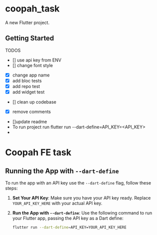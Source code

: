 # coopah_task

A new Flutter project.

## Getting Started


TODOS
- [] use api key from ENV
- [] change font style
- [x] change app name
- [x] add bloc tests
- [x] add repo test
- [x] add widget test
- [] clean up codebase
- [x] remove comments
- []update readme
- To run project run flutter run --dart-define=API_KEY=<API_KEY>
- 



# Coopah FE task

## Running the App with `--dart-define`

To run the app with an API key use the `--dart-define` flag, follow these steps:

1. **Set Your API Key**: Make sure you have your API key ready. Replace `YOUR_API_KEY_HERE` with your actual API key.

2. **Run the App with `--dart-define`**: Use the following command to run your Flutter app, passing the API key as a Dart define:

   ```bash
   flutter run --dart-define=API_KEY=YOUR_API_KEY_HERE
